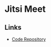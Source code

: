 # Jitsi Meet

<!--
https://www.udemy.com/course/integrate-free-jitsi-video-conference-api-in-php-codeigniter/
https://www.udemy.com/course/bigbluebutton-jitsi-installation-configuration/
-->

## Links

- [Code Repository](https://github.com/jitsi/jitsi-meet)
